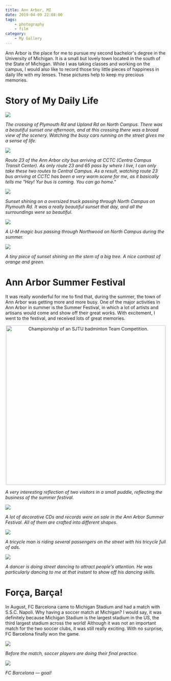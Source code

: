 ```yaml
---
title: Ann Arbor, MI
date: 2019-04-09 22:08:00
tags: 
    - photography 
    - film
category: 
    - My Gallery
---
```


Ann Arbor is the place for me to pursue my second bachelor's degree in the University of Michigan. It is a small but lovely town located in the south of the State of Michigan. While I was taking classes and working on the campus, I would also like to record those tiny little pieces of happiness in daily life with my lenses. These pictures help to keep my precious memories.

<!-- more -->

# Story of My Daily Life

![](/images/DSC01860.jpg)

*The crossing of Plymouth Rd and Upland Rd on North Campus. There was a beautiful sunset one afternoon, and at this crossing there was a broad view of the scenery. Watching the busy cars running on the street gives me a sense of life.*

![](/images/190905_RZH4923.jpg)

*Route 23 of the Ann Arbor city bus arriving at CCTC (Centra Campus Transit Center). As only route 23 and 65 pass by where I live, I can only take these two routes to Central Campus. As a result, watching route 23 bus arriving at CCTC has been a very warm scene for me, as it basically tells me "Hey! Yur bus is coming. You can go home."*

![](/images/190905_RZH4937.jpg)

*Sunset shining on a oversized truck passing through North Campus on Plymouth Rd. It was a really beautiful sunset that day, and all the surroundings were so beautiful.*

![](/images/_RZH4586A190807.jpg)

*A U-M magic bus passing through Northwood on North Campus during the summer.*

![](/images/_RZH4584A190803.jpg)

*A tiny piece of sunset shining on the stem of a big tree. A nice contrast of orange and green.*

# Ann Arbor Summer Festival

It was really wonderful for me to find that, during the summer, the town of Ann Arbor was getting more and more busy. One of the major activities in Ann Arbor in summer is the Summer Festival, in which a lot of artists and artisans would come and show off their great works. With excitement, I went to the festival, and received lots of great memories.

<p align="center">
    <img src="/images/_RZH4438G190722.jpg" alt="Championship of an SJTU badminton Team Competition." width="500">

*A very interesting reflection of two visitors in a small puddle, reflecting the business of the summer festival.*

![](/images/_RZH4419B190722.jpg)

*A lot of decorative CDs and records were on sale in the Ann Arbor Summer Festival. All of them are crafted into different shapes.*

![](/images/_RZH4464J190722.jpg)

*A tricycle man is riding several passengers on the street with his tricycle full of ads.*

![](/images/_RZH4482K190722.jpg)

*A dancer is doing street dancing to attract people's attention. He was particularly dancing to me at that instant to show off his dancing skills.*

# Força, Barça! 

In August, FC Barcelona came to Michigan Stadium and had a match with S.S.C. Napoli. Why having a soccer match at Michigan? I would say, it was definitely because Michigan Stadium is the largest stadium in the US, the third largest stadium across the world! Although it was not an important match for the two soccer clubs, it was still really exciting. With no surprise, FC Barcelona finally won the game.

![](/images/_RZH4644190812A.jpg)

*Before the match, soccer players are doing their final practice.*

![](/images/_RZH4770190812C.jpg)

*FC Barcelona &mdash; goal!*
